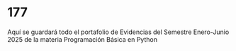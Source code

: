 # 177

Aquí se guardará todo el portafolio de Evidencias del Semestre Enero-Junio 2025 de la materia Programación Básica en Python
